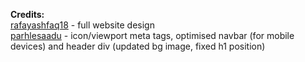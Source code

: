 **Credits:**\
[rafayashfaq18](https://github.com/rafayashfaq18) - full website design\
[parhlesaadu](https://github.com/parhlesaadu) - icon/viewport meta tags, optimised navbar (for mobile devices) and header div (updated bg image, fixed h1 position)

